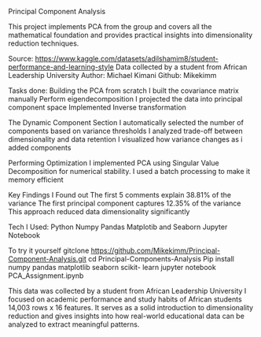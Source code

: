 Principal Component Analysis

This project implements  PCA from the group and covers all the mathematical foundation and provides practical insights into dimensionality reduction techniques.

Source: https://www.kaggle.com/datasets/adilshamim8/student-performance-and-learning-style
Data collected by a student from African Leadership University
Author: Michael Kimani
Github: Mikekimm

Tasks done:
Building the PCA from scratch
I built the covariance matrix manually
Perform eigendecomposition
I projected the data into principal component space
Implemented Inverse transformation

The Dynamic Component Section
I automatically selected the number of components based on variance thresholds
I analyzed trade-off between dimensionality and data retention
I visualized how variance changes as i added components

Performing Optimization
I implemented PCA using Singular Value Decomposition for numerical stability.
I used a batch processing to make it memory efficient

Key Findings I Found out
The first 5 comments explain 38.81% of the variance
The first principal component captures 12.35% of the variance
This approach reduced data dimensionality significantly

Tech I Used:
Python
Numpy
Pandas
Matplotib and Seaborn
Jupyter Notebook

To try it yourself
gitclone https://github.com/Mikekimm/Principal-Component-Analysis.git
cd Principal-Components-Analysis
Pip install numpy pandas matplotlib seaborn scikit- learn
jupyter  notebook PCA_Assignment.ipynb


This data was collected by a student from African Leadership University
I focused on academic performance and study habits of African students
14,003 rows x 16 features. It serves as a solid introduction to dimensionality reduction and gives insights into how real-world educational data can be analyzed to extract meaningful patterns.
